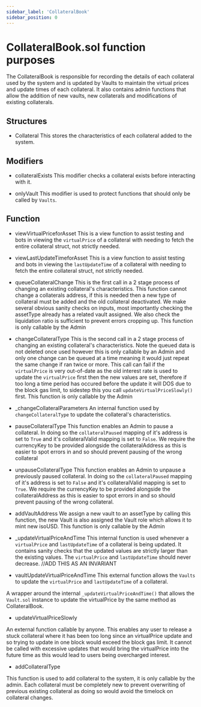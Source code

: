 ```yaml
---
sidebar_label: 'CollateralBook'
sidebar_position: 0
---
```




# CollateralBook.sol function purposes
The CollateralBook is responsible for recording the details of each collateral used by the system and is updated by Vaults to maintain the virtual prices and update times of each collateral. It also contains admin functions that allow the addition of new vaults, new collaterals and modifications of existing collaterals.
## Structures 

- Collateral
This stores the characteristics of each collateral added to the system. 


## Modifiers 
- collateralExists
 This modifier checks a collateral exists before interacting with it.

- onlyVault
This modifier is used to protect functions that should only be called by `Vaults`.

## Function 

- viewVirtualPriceforAsset
This is a view function to assist testing and bots in viewing the `virtualPrice` of a collateral with needing to fetch the entire collateral struct, not strictly needed.

- viewLastUpdateTimeforAsset
This is a view function to assist testing and bots in viewing the `lastUpdateTime` of a collateral with needing to fetch the entire collateral struct, not strictly needed.

- queueCollateralChange
This is the first call in a 2 stage process of changing an existing collateral's characteristics. This function cannot change a collaterals address, if this is needed then a new type of collateral must be added and 
the old collateral deactivated. We make several obvious sanity checks on inputs, most importantly checking the assetType already has a related vault assigned. We also check the liquidation ratio is sufficient to prevent errors cropping up. This function is only callable by the Admin

- changeCollateralType
This is the second call in a 2 stage process of changing an existing collateral's characteristics. Note the queued data is not deleted once used however this is only callable by an Admin and only one change can be queued at a time meaning it would just repeat the same change if ran twice or more. This call can fail if the `virtualPrice` is very out-of-date as the old interest rate is used to update the `virtualPrice` first then the new values are set, therefore if too long a time period has occured before the update it will DOS due to the block gas limit, to sidestep this  you call `updateVirtualPriceSlowly()` first. This function is only callable by the Admin


- _changeCollateralParameters
An internal function used by `changeCollateralType` to update the collateral's characteristics.

- pauseCollateralType
This function enables an Admin to pause a collateral. In doing so the `collateralPaused` mapping of it's address is set to `True` and it's collateralValid mapping is set to `False`. We require the currencyKey to be provided alongside the collateralAddress as this is easier to spot errors in 
and so should prevent pausing of the wrong collateral

- unpauseCollateralType
This function enables an Admin to unpause a previously paused collateral. In doing so the `collateralPaused` mapping of it's address is set to `False` and it's collateralValid mapping is set to `True`. We require the currencyKey to be provided alongside the collateralAddress as this is easier to spot errors in and so should prevent pausing of the wrong collateral.
 
- addVaultAddress
We assign a new vault to an assetType by calling this function, the new Vault is also assigned the Vault role which allows it to mint new isoUSD. This function is only callable by the Admin

- _updateVirtualPriceAndTime
This internal function is used whenever a `virtualPrice` and `lastUpdateTime` of a collateral is being updated. It contains sanity checks that the updated values are strictly larger than the existing values. The `virtualPrice` and `lastUpdateTime` should never decrease.
//ADD THIS AS AN INVARIANT

- vaultUpdateVirtualPriceAndTime
This external function allows the `Vaults` to update the `virtualPrice` and `lastUpdateTime` of a collateral. 

A wrapper around the internal `_updateVirtualPriceAndTime()` that allows the `Vault.sol` instance to update the virtualPrice by the same method as CollateralBook. 

- updateVirtualPriceSlowly

An external function callable by anyone. This enables any user to release a stuck collateral where it has been too long since an virtualPrice update and so trying to update in one block would exceed the block gas limit. It cannot be called with excessive updates that would bring the virtualPrice into the future time as this would lead to users being overcharged interest.

- addCollateralType

This function is used to add collateral to the system, it is only callable by the admin. Each collateral must be completely new to prevent overwriting of previous existing collateral as doing so would avoid the timelock on collateral changes. 
